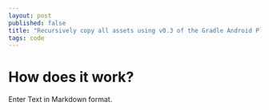```yaml
---
layout: post
published: false
title: "Recursively copy all assets using v0.3 of the Gradle Android Plugin"
tags: code
---
```


# How does it work?

Enter Text in Markdown format.